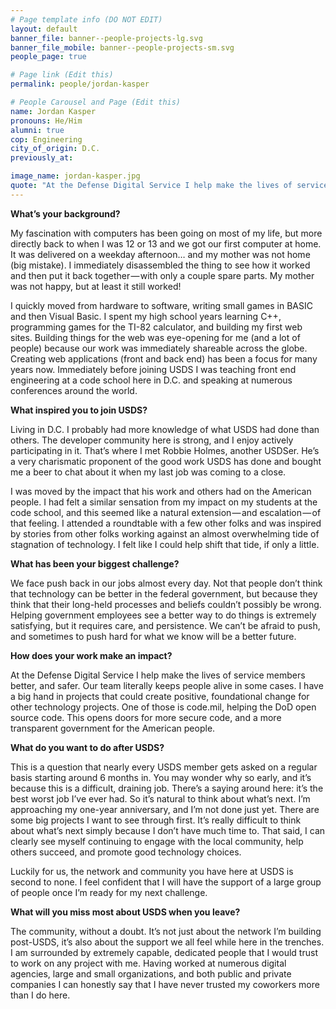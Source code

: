 ```yaml
---
# Page template info (DO NOT EDIT)
layout: default
banner_file: banner--people-projects-lg.svg
banner_file_mobile: banner--people-projects-sm.svg
people_page: true

# Page link (Edit this)
permalink: people/jordan-kasper

# People Carousel and Page (Edit this)
name: Jordan Kasper
pronouns: He/Him
alumni: true
cop: Engineering
city_of_origin: D.C.
previously_at:

image_name: jordan-kasper.jpg
quote: "At the Defense Digital Service I help make the lives of service members better, and safer."
---
```


**What’s your background?**

My fascination with computers has been going on most of my life, but more directly back to when I was 12 or 13 and we got our first computer at home. It was delivered on a weekday afternoon… and my mother was not home (big mistake). I immediately disassembled the thing to see how it worked and then put it back together — with only a couple spare parts. My mother was not happy, but at least it still worked!

I quickly moved from hardware to software, writing small games in BASIC and then Visual Basic. I spent my high school years learning C++, programming games for the TI-82 calculator, and building my first web sites. Building things for the web was eye-opening for me (and a lot of people) because our work was immediately shareable across the globe. Creating web applications (front and back end) has been a focus for many years now. Immediately before joining USDS I was teaching front end engineering at a code school here in D.C. and speaking at numerous conferences around the world.

**What inspired you to join USDS?**

Living in D.C. I probably had more knowledge of what USDS had done than others. The developer community here is strong, and I enjoy actively participating in it. That’s where I met Robbie Holmes, another USDSer. He’s a very charismatic proponent of the good work USDS has done and bought me a beer to chat about it when my last job was coming to a close.

I was moved by the impact that his work and others had on the American people. I had felt a similar sensation from my impact on my students at the code school, and this seemed like a natural extension — and escalation — of that feeling. I attended a roundtable with a few other folks and was inspired by stories from other folks working against an almost overwhelming tide of stagnation of technology. I felt like I could help shift that tide, if only a little.

**What has been your biggest challenge?**

We face push back in our jobs almost every day. Not that people don’t think that technology can be better in the federal government, but because they think that their long-held processes and beliefs couldn’t possibly be wrong. Helping government employees see a better way to do things is extremely satisfying, but it requires care, and persistence. We can’t be afraid to push, and sometimes to push hard for what we know will be a better future.

**How does your work make an impact?**

At the Defense Digital Service I help make the lives of service members better, and safer. Our team literally keeps people alive in some cases. I have a big hand in projects that could create positive, foundational change for other technology projects. One of those is code.mil, helping the DoD open source code. This opens doors for more secure code, and a more transparent government for the American people.

**What do you want to do after USDS?**

This is a question that nearly every USDS member gets asked on a regular basis starting around 6 months in. You may wonder why so early, and it’s because this is a difficult, draining job. There’s a saying around here: it’s the best worst job I’ve ever had. So it’s natural to think about what’s next. I’m approaching my one-year anniversary, and I’m not done just yet. There are some big projects I want to see through first. It’s really difficult to think about what’s next simply because I don’t have much time to. That said, I can clearly see myself continuing to engage with the local community, help others succeed, and promote good technology choices.

Luckily for us, the network and community you have here at USDS is second to none. I feel confident that I will have the support of a large group of people once I’m ready for my next challenge.

**What will you miss most about USDS when you leave?**

The community, without a doubt. It’s not just about the network I’m building post-USDS, it’s also about the support we all feel while here in the trenches. I am surrounded by extremely capable, dedicated people that I would trust to work on any project with me. Having worked at numerous digital agencies, large and small organizations, and both public and private companies I can honestly say that I have never trusted my coworkers more than I do here.

